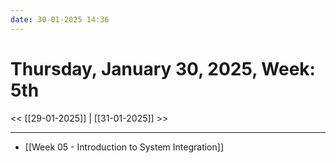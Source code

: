 ```yaml
---
date: 30-01-2025 14:36
---
```

# Thursday, January 30, 2025, Week: 5th 

<< [[29-01-2025]] | [[31-01-2025]] >>
***
- [[Week 05 - Introduction to System Integration]]

